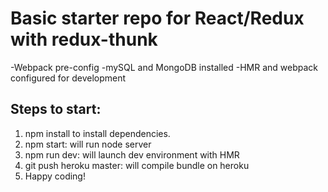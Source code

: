 # Basic starter repo for React/Redux with redux-thunk
-Webpack pre-config
-mySQL and MongoDB installed
-HMR and webpack configured for development

## Steps to start:
1. npm install to install dependencies.
2. npm start: will run node server
3. npm run dev: will launch dev environment with HMR
4. git push heroku master: will compile bundle on heroku
4. Happy coding!
